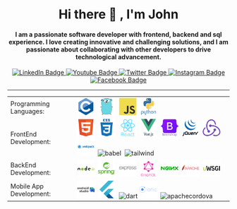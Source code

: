 <h1 align="center">Hi there 👋 , I'm John
</h1>

<h4 align="center">
I am a passionate software developer with frontend, backend and sql experience. I love creating innovative and challenging solutions, and I am passionate about collaborating with other developers to drive technological advancement.
</h4>

<div id="badges" align="center">
    <a href="https://www.linkedin.com/in/j-naduer/">
      <img src="https://img.shields.io/badge/LinkedIn-blue?style=for-the-badge&logo=linkedin&logoColor=white" alt="LinkedIn Badge"/>
    </a>
    <a href="https://www.youtube.com/@johnnaduerespinoyaros6954">
      <img src="https://img.shields.io/badge/YouTube-red?style=for-the-badge&logo=youtube&logoColor=white" alt="Youtube Badge"/>
    </a>
    <a href="https://twitter.com/YarosJhon">
      <img src="https://img.shields.io/badge/Twitter-blue?style=for-the-badge&logo=twitter&logoColor=white" alt="Twitter Badge"/>
    </a>
    <a href="https://www.instagram.com/espinoyaros/">
    <img src="https://img.shields.io/badge/Instagram-E4405F?style=for-the-badge&logo=instagram&logoColor=white" alt="Instagram Badge"/>
     </a>

   <a href="https://www.facebook.com/jhon.espinoyaros">
    <img src="https://img.shields.io/badge/Facebook-1877F2?style=for-the-badge&logo=facebook&logoColor=white" alt="Facebook Badge"/>
   </a>
</div>

---
<table>
<tr>
<td>Programming Languages:</td>
    <td>
      <img src="https://github.com/devicons/devicon/blob/master/icons/c/c-original.svg" title="C" alt="C" width="40" height="40"/>&nbsp;
      <img src="https://raw.githubusercontent.com/devicons/devicon/master/icons/go/go-original.svg" alt="go" width="40" height="40"/>&nbsp;
      <img src="https://github.com/devicons/devicon/blob/master/icons/javascript/javascript-original.svg" title="JavaScript" alt="JavaScript" width="40" height="40"/>&nbsp;
      <img src="https://github.com/devicons/devicon/blob/master/icons/python/python-original-wordmark.svg" title="" **alt="" width="40" height="40"/>&nbsp;
    </td>
</tr>

<tr>
<td>FrontEnd Development:</td>
<td>
      <img src="https://github.com/devicons/devicon/blob/master/icons/html5/html5-original.svg" title="HTML5" alt="HTML" width="40" height="40"/>&nbsp;
      <img src="https://github.com/devicons/devicon/blob/master/icons/css3/css3-plain-wordmark.svg"  title="CSS3" alt="CSS" width="40" height="40"/>&nbsp;
      <img src="https://github.com/devicons/devicon/blob/master/icons/react/react-original-wordmark.svg" title="React" alt="React" width="40" height="40"/>&nbsp;
      <img src="https://github.com/devicons/devicon/blob/master/icons/vuejs/vuejs-original-wordmark.svg" title="" **alt="" width="40" height="40"/>&nbsp;
      <img src="https://github.com/devicons/devicon/blob/master/icons/bootstrap/bootstrap-original-wordmark.svg" title="Bootstrap" **alt="Bootstrap" width="40" height="40"/>&nbsp;
      <img src="https://github.com/devicons/devicon/blob/master/icons/jquery/jquery-original-wordmark.svg" title="jQuery" **alt="jQuery" width="40" height="40"/>&nbsp;
      <img src="https://github.com/devicons/devicon/blob/master/icons/redux/redux-original.svg" title="Redux" alt="Redux " width="40" height="40"/>&nbsp;
      <img src="https://raw.githubusercontent.com/devicons/devicon/d00d0969292a6569d45b06d3f350f463a0107b0d/icons/webpack/webpack-original-wordmark.svg" alt="webpack" width="40" height="40"/>&nbsp;
      <img src="https://www.vectorlogo.zone/logos/babeljs/babeljs-icon.svg" alt="babel" width="40" height="40"/>&nbsp;
      <img src="https://www.vectorlogo.zone/logos/tailwindcss/tailwindcss-icon.svg" alt="tailwind" width="40" height="40"/>&nbsp;
    </td>
</tr>

<tr>
    <td>BackEnd Development:</td>
    <td>
      <img src="https://github.com/devicons/devicon/blob/master/icons/nodejs/nodejs-original-wordmark.svg" title="NodeJS" alt="NodeJS" width="40" height="40"/>&nbsp;
      <img src="https://github.com/devicons/devicon/blob/master/icons/spring/spring-original-wordmark.svg" title="Spring" alt="Spring" width="40" height="40"/>&nbsp;
      <img src="https://github.com/devicons/devicon/blob/master/icons/express/express-original-wordmark.svg" title="" **alt="" width="40" height="40"/>&nbsp;
      <img src="https://github.com/devicons/devicon/blob/master/icons/graphql/graphql-plain-wordmark.svg" title="" **alt="" width="40" height="40"/>&nbsp;
      <!--kafka-->
      <img src="https://github.com/devicons/devicon/blob/master/icons/nginx/nginx-original.svg" title="" **alt="" width="40" height="40"/>&nbsp;
      <img src="https://github.com/devicons/devicon/blob/master/icons/apache/apache-original-wordmark.svg" title="apache" **alt="apache" width="40" height="40"/>&nbsp;
      <img src="https://github.com/devicons/devicon/blob/master/icons/uwsgi/uwsgi-original.svg" title="" **alt="" width="40" height="40"/>&nbsp;
    </td>
</tr>

<tr>
    <td>Mobile App Development:</td>
    <td>
      <img src="https://github.com/devicons/devicon/blob/master/icons/androidstudio/androidstudio-original-wordmark.svg" title="Android Studio" alt="Android Studio" width="40" height="40"/>&nbsp;
      <img src="https://github.com/devicons/devicon/blob/master/icons/flutter/flutter-original.svg" title="Flutter" alt="Flutter" width="40" height="40"/>&nbsp;
      <img src="https://www.vectorlogo.zone/logos/dartlang/dartlang-icon.svg" alt="dart" width="40" height="40"/>      
      <img src="https://github.com/devicons/devicon/blob/master/icons/ionic/ionic-original-wordmark.svg" title="" **alt="" width="40" height="40"/>&nbsp;
      <img src="https://www.vectorlogo.zone/logos/apache_cordova/apache_cordova-icon.svg" alt="apachecordova" width="40" height="40"/>
    </td>
  </tr>
</table>

